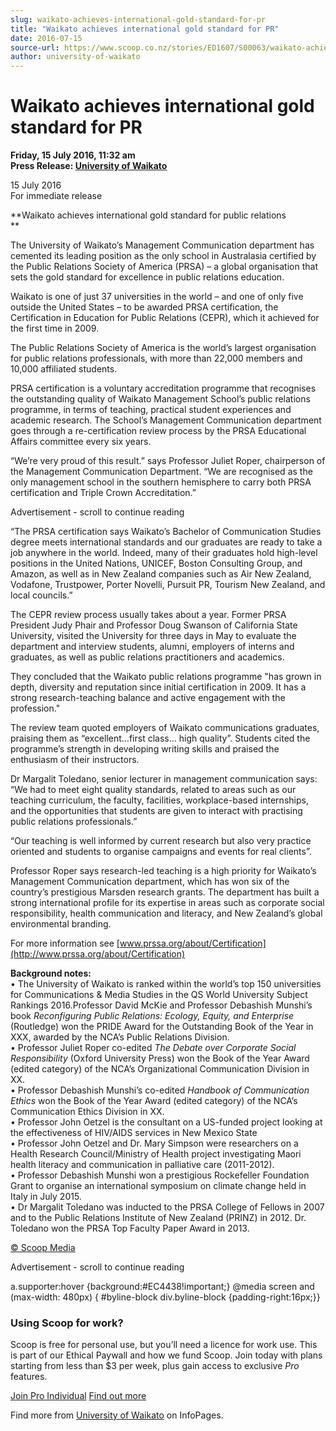 ```yaml
---
slug: waikato-achieves-international-gold-standard-for-pr
title: "Waikato achieves international gold standard for PR"
date: 2016-07-15
source-url: https://www.scoop.co.nz/stories/ED1607/S00063/waikato-achieves-international-gold-standard-for-pr.htm
author: university-of-waikato
---
```

Waikato achieves international gold standard for PR
===================================================

**Friday, 15 July 2016, 11:32 am**  
**Press Release: [University of Waikato](https://info.scoop.co.nz/University_of_Waikato)**

  
15 July 2016  
For immediate release

**Waikato achieves international gold standard for public relations  
**

The University of Waikato’s Management Communication department has cemented its leading position as the only school in Australasia certified by the Public Relations Society of America (PRSA) – a global organisation that sets the gold standard for excellence in public relations education.

Waikato is one of just 37 universities in the world – and one of only five outside the United States – to be awarded PRSA certification, the Certification in Education for Public Relations (CEPR), which it achieved for the first time in 2009.

The Public Relations Society of America is the world’s largest organisation for public relations professionals, with more than 22,000 members and 10,000 affiliated students.

PRSA certification is a voluntary accreditation programme that recognises the outstanding quality of Waikato Management School’s public relations programme, in terms of teaching, practical student experiences and academic research. The School’s Management Communication department goes through a re-certification review process by the PRSA Educational Affairs committee every six years.

“We’re very proud of this result.” says Professor Juliet Roper, chairperson of the Management Communication Department. “We are recognised as the only management school in the southern hemisphere to carry both PRSA certification and Triple Crown Accreditation.”

Advertisement - scroll to continue reading





“The PRSA certification says Waikato’s Bachelor of Communication Studies degree meets international standards and our graduates are ready to take a job anywhere in the world. Indeed, many of their graduates hold high-level positions in the United Nations, UNICEF, Boston Consulting Group, and Amazon, as well as in New Zealand companies such as Air New Zealand, Vodafone, Trustpower, Porter Novelli, Pursuit PR, Tourism New Zealand, and local councils.”

The CEPR review process usually takes about a year. Former PRSA President Judy Phair and Professor Doug Swanson of California State University, visited the University for three days in May to evaluate the department and interview students, alumni, employers of interns and graduates, as well as public relations practitioners and academics.

They concluded that the Waikato public relations programme \"has grown in depth, diversity and reputation since initial certification in 2009. It has a strong research-teaching balance and active engagement with the profession."

The review team quoted employers of Waikato communications graduates, praising them as “excellent…first class… high quality”. Students cited the programme’s strength in developing writing skills and praised the enthusiasm of their instructors.

Dr Margalit Toledano, senior lecturer in management communication says: “We had to meet eight quality standards, related to areas such as our teaching curriculum, the faculty, facilities, workplace-based internships, and the opportunities that students are given to interact with practising public relations professionals.”

“Our teaching is well informed by current research but also very practice oriented and students to organise campaigns and events for real clients”.

  
Professor Roper says research-led teaching is a high priority for Waikato’s Management Communication department, which has won six of the country’s prestigious Marsden research grants. The department has built a strong international profile for its expertise in areas such as corporate social responsibility, health communication and literacy, and New Zealand’s global environmental branding.

For more information see [www.prssa.org/about/Certification](http://www.prssa.org/about/Certification)

  
**Background notes:**  
• The University of Waikato is ranked within the world’s top 150 universities for Communications & Media Studies in the QS World University Subject Rankings 2016.Professor David McKie and Professor Debashish Munshi’s book _Reconfiguring Public Relations: Ecology, Equity, and Enterprise_ (Routledge) won the PRIDE Award for the Outstanding Book of the Year in XXX, awarded by the NCA’s Public Relations Division.  
• Professor Juliet Roper co-edited _The Debate over Corporate Social Responsibility_ (Oxford University Press) won the Book of the Year Award (edited category) of the NCA’s Organizational Communication Division in XX.  
• Professor Debashish Munshi’s co-edited _Handbook of Communication Ethics_ won the Book of the Year Award (edited category) of the NCA’s Communication Ethics Division in XX.  
• Professor John Oetzel is the consultant on a US-funded project looking at the effectiveness of HIV/AIDS services in New Mexico State  
• Professor John Oetzel and Dr. Mary Simpson were researchers on a Health Research Council/Ministry of Health project investigating Maori health literacy and communication in palliative care (2011-2012).  
• Professor Debashish Munshi won a prestigious Rockefeller Foundation Grant to organise an international symposium on climate change held in Italy in July 2015.  
• Dr Margalit Toledano was inducted to the PRSA College of Fellows in 2007 and to the Public Relations Institute of New Zealand (PRINZ) in 2012. Dr. Toledano won the PRSA Top Faculty Paper Award in 2013.

[© Scoop Media](http://www.scoop.co.nz/about/terms.html)  

Advertisement - scroll to continue reading



a.supporter:hover {background:#EC4438!important;} @media screen and (max-width: 480px) { #byline-block div.byline-block {padding-right:16px;}}

### Using Scoop for work?

Scoop is free for personal use, but you’ll need a licence for work use. This is part of our Ethical Paywall and how we fund Scoop. Join today with plans starting from less than $3 per week, plus gain access to exclusive _Pro_ features.  
  
[Join Pro Individual](https://pro.scoop.co.nz/Individual/?from=ProIn24) [Find out more](https://pro.scoop.co.nz/using-scoop-for-work/?from=ProIn24)

Find more from [University of Waikato](https://info.scoop.co.nz/University_of_Waikato) on InfoPages.